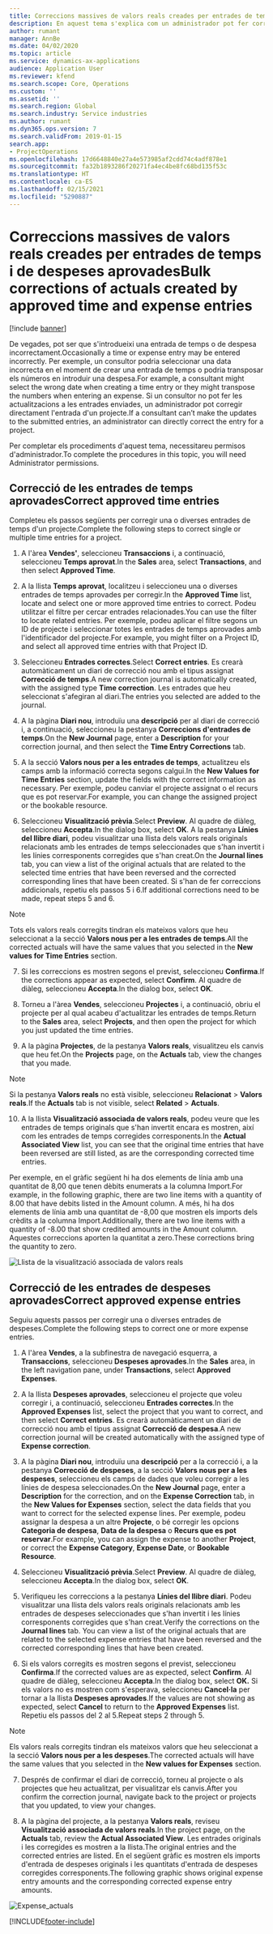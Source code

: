 ```yaml
---
title: Correccions massives de valors reals creades per entrades de temps i de despeses aprovades
description: En aquest tema s'explica com un administrador pot fer correccions individuals o massives en entrades de temps o despeses aprovades prèviament si la facturació no està completa.
author: rumant
manager: AnnBe
ms.date: 04/02/2020
ms.topic: article
ms.service: dynamics-ax-applications
audience: Application User
ms.reviewer: kfend
ms.search.scope: Core, Operations
ms.custom: ''
ms.assetid: ''
ms.search.region: Global
ms.search.industry: Service industries
ms.author: rumant
ms.dyn365.ops.version: 7
ms.search.validFrom: 2019-01-15
search.app:
- ProjectOperations
ms.openlocfilehash: 17d6648840e27a4e573985af2cdd74c4adf878e1
ms.sourcegitcommit: fa32b1893286f20271fa4ec4be8fc68bd135f53c
ms.translationtype: HT
ms.contentlocale: ca-ES
ms.lasthandoff: 02/15/2021
ms.locfileid: "5290887"
---
```

# <a name="bulk-corrections-of-actuals-created-by-approved-time-and-expense-entries"></a><span data-ttu-id="46efc-103">Correccions massives de valors reals creades per entrades de temps i de despeses aprovades</span><span class="sxs-lookup"><span data-stu-id="46efc-103">Bulk corrections of actuals created by approved time and expense entries</span></span>

[!include [banner](../includes/psa-now-project-operations.md)]

<span data-ttu-id="46efc-104">De vegades, pot ser que s'introdueixi una entrada de temps o de despesa incorrectament.</span><span class="sxs-lookup"><span data-stu-id="46efc-104">Occasionally a time or expense entry may be entered incorrectly.</span></span> <span data-ttu-id="46efc-105">Per exemple, un consultor podria seleccionar una data incorrecta en el moment de crear una entrada de temps o podria transposar els números en introduir una despesa.</span><span class="sxs-lookup"><span data-stu-id="46efc-105">For example, a consultant might select the wrong date when creating a time entry or they might transpose the numbers when entering an expense.</span></span> <span data-ttu-id="46efc-106">Si un consultor no pot fer les actualitzacions a les entrades enviades, un administrador pot corregir directament l'entrada d'un projecte.</span><span class="sxs-lookup"><span data-stu-id="46efc-106">If a consultant can’t make the updates to the submitted entries, an administrator can directly correct the entry for a project.</span></span>

<span data-ttu-id="46efc-107">Per completar els procediments d'aquest tema, necessitareu permisos d'administrador.</span><span class="sxs-lookup"><span data-stu-id="46efc-107">To complete the procedures in this topic, you will need Administrator permissions.</span></span>

## <a name="correct-approved-time-entries"></a><span data-ttu-id="46efc-108">Correcció de les entrades de temps aprovades</span><span class="sxs-lookup"><span data-stu-id="46efc-108">Correct approved time entries</span></span>     

<span data-ttu-id="46efc-109">Completeu els passos següents per corregir una o diverses entrades de temps d'un projecte.</span><span class="sxs-lookup"><span data-stu-id="46efc-109">Complete the following steps to correct single or multiple time entries for a project.</span></span>

1. <span data-ttu-id="46efc-110">A l'àrea **Vendes'**, seleccioneu **Transaccions** i, a continuació, seleccioneu **Temps aprovat**.</span><span class="sxs-lookup"><span data-stu-id="46efc-110">In the **Sales** area, select **Transactions**, and then select **Approved Time**.</span></span> 

2. <span data-ttu-id="46efc-111">A la llista **Temps aprovat**, localitzeu i seleccioneu una o diverses entrades de temps aprovades per corregir.</span><span class="sxs-lookup"><span data-stu-id="46efc-111">In the **Approved Time** list, locate and select one or more approved time entries to correct.</span></span> <span data-ttu-id="46efc-112">Podeu utilitzar el filtre per cercar entrades relacionades.</span><span class="sxs-lookup"><span data-stu-id="46efc-112">You can use the filter to locate related entries.</span></span> <span data-ttu-id="46efc-113">Per exemple, podeu aplicar el filtre segons un ID de projecte i seleccionar totes les entrades de temps aprovades amb l'identificador del projecte.</span><span class="sxs-lookup"><span data-stu-id="46efc-113">For example, you might filter on a Project ID, and select all approved time entries with that Project ID.</span></span>

3. <span data-ttu-id="46efc-114">Seleccioneu **Entrades correctes**.</span><span class="sxs-lookup"><span data-stu-id="46efc-114">Select **Correct entries**.</span></span> <span data-ttu-id="46efc-115">Es crearà automàticament un diari de correcció nou amb el tipus assignat **Correcció de temps**.</span><span class="sxs-lookup"><span data-stu-id="46efc-115">A new correction journal is automatically created, with the assigned type **Time correction**.</span></span> <span data-ttu-id="46efc-116">Les entrades que heu seleccionat s'afegiran al diari.</span><span class="sxs-lookup"><span data-stu-id="46efc-116">The entries you selected are added to the journal.</span></span> 

4. <span data-ttu-id="46efc-117">A la pàgina **Diari nou**, introduïu una **descripció** per al diari de correcció i, a continuació, seleccioneu la pestanya **Correccions d'entrades de temps**.</span><span class="sxs-lookup"><span data-stu-id="46efc-117">On the **New Journal** page, enter a **Description** for your correction journal, and then select the **Time Entry Corrections** tab.</span></span>  
5. <span data-ttu-id="46efc-118">A la secció **Valors nous per a les entrades de temps**, actualitzeu els camps amb la informació correcta segons calgui.</span><span class="sxs-lookup"><span data-stu-id="46efc-118">In the **New Values for Time Entries** section, update the fields with the correct information as necessary.</span></span> <span data-ttu-id="46efc-119">Per exemple, podeu canviar el projecte assignat o el recurs que es pot reservar.</span><span class="sxs-lookup"><span data-stu-id="46efc-119">For example, you can change the assigned project or the bookable resource.</span></span>

6. <span data-ttu-id="46efc-120">Seleccioneu **Visualització prèvia**.</span><span class="sxs-lookup"><span data-stu-id="46efc-120">Select **Preview**.</span></span> <span data-ttu-id="46efc-121">Al quadre de diàleg, seleccioneu **Accepta**.</span><span class="sxs-lookup"><span data-stu-id="46efc-121">In the dialog box, select **OK**.</span></span> <span data-ttu-id="46efc-122">A la pestanya **Línies del llibre diari**, podeu visualitzar una llista dels valors reals originals relacionats amb les entrades de temps seleccionades que s'han invertit i les línies corresponents corregides que s'han creat.</span><span class="sxs-lookup"><span data-stu-id="46efc-122">On the **Journal lines** tab, you can view a list of the original actuals that are related to the selected time entries that have been reversed and the corrected corresponding lines that have been created.</span></span> <span data-ttu-id="46efc-123">Si s'han de fer correccions addicionals, repetiu els passos 5 i 6.</span><span class="sxs-lookup"><span data-stu-id="46efc-123">If additional corrections need to be made, repeat steps 5 and 6.</span></span> 

> [!NOTE]
> <span data-ttu-id="46efc-124">Tots els valors reals corregits tindran els mateixos valors que heu seleccionat a la secció **Valors nous per a les entrades de temps**.</span><span class="sxs-lookup"><span data-stu-id="46efc-124">All the corrected actuals will have the same values that you selected in the **New values for Time Entries** section.</span></span>

7. <span data-ttu-id="46efc-125">Si les correccions es mostren segons el previst, seleccioneu **Confirma**.</span><span class="sxs-lookup"><span data-stu-id="46efc-125">If the corrections appear as expected, select **Confirm**.</span></span> <span data-ttu-id="46efc-126">Al quadre de diàleg, seleccioneu **Accepta**.</span><span class="sxs-lookup"><span data-stu-id="46efc-126">In the dialog box, select **OK**.</span></span>

8. <span data-ttu-id="46efc-127">Torneu a l'àrea **Vendes**, seleccioneu **Projectes** i, a continuació, obriu el projecte per al qual acabeu d'actualitzar les entrades de temps.</span><span class="sxs-lookup"><span data-stu-id="46efc-127">Return to the **Sales** area, select **Projects**, and then open the project for which you just updated the time entries.</span></span> 

9. <span data-ttu-id="46efc-128">A la pàgina **Projectes**, de la pestanya **Valors reals**, visualitzeu els canvis que heu fet.</span><span class="sxs-lookup"><span data-stu-id="46efc-128">On the **Projects** page, on the **Actuals** tab, view the changes that you made.</span></span> 

> [!NOTE]
> <span data-ttu-id="46efc-129">Si la pestanya **Valors reals** no està visible, seleccioneu **Relacionat** > **Valors reals**.</span><span class="sxs-lookup"><span data-stu-id="46efc-129">If the **Actuals** tab is not visible, select **Related** > **Actuals**.</span></span>  

10. <span data-ttu-id="46efc-130">A la llista **Visualització associada de valors reals**, podeu veure que les entrades de temps originals que s'han invertit encara es mostren, així com les entrades de temps corregides corresponents.</span><span class="sxs-lookup"><span data-stu-id="46efc-130">In the **Actual Associated View** list, you can see that the original time entries that have been reversed are still listed, as are the corresponding corrected time entries.</span></span> 

<span data-ttu-id="46efc-131">Per exemple, en el gràfic següent hi ha dos elements de línia amb una quantitat de 8,00 que tenen dèbits enumerats a la columna Import.</span><span class="sxs-lookup"><span data-stu-id="46efc-131">For example, in the following graphic, there are two line items with a quantity of 8.00 that have debits listed in the Amount column.</span></span> <span data-ttu-id="46efc-132">A més, hi ha dos elements de línia amb una quantitat de -8,00 que mostren els imports dels crèdits a la columna Import.</span><span class="sxs-lookup"><span data-stu-id="46efc-132">Additionally, there are two line items with a quantity of -8.00 that show credited amounts in the Amount column.</span></span> <span data-ttu-id="46efc-133">Aquestes correccions aporten la quantitat a zero.</span><span class="sxs-lookup"><span data-stu-id="46efc-133">These corrections bring the quantity to zero.</span></span>

![Llista de la visualització associada de valors reals](https://github.com/MicrosoftDocs/dynamics-365-customer-engagement-pr/blob/bulk-corrections-actuals-created-by-approved-time-expense-entries.md/time-actuals.png)
 
## <a name="correct-approved-expense-entries"></a><span data-ttu-id="46efc-135">Correcció de les entrades de despeses aprovades</span><span class="sxs-lookup"><span data-stu-id="46efc-135">Correct approved expense entries</span></span>

<span data-ttu-id="46efc-136">Seguiu aquests passos per corregir una o diverses entrades de despeses.</span><span class="sxs-lookup"><span data-stu-id="46efc-136">Complete the following steps to correct one or more expense entries.</span></span> 

1. <span data-ttu-id="46efc-137">A l'àrea **Vendes**, a la subfinestra de navegació esquerra, a **Transaccions**, seleccioneu **Despeses aprovades**.</span><span class="sxs-lookup"><span data-stu-id="46efc-137">In the **Sales** area, in the left navigation pane, under **Transactions**, select **Approved Expenses**.</span></span>

2. <span data-ttu-id="46efc-138">A la llista **Despeses aprovades**, seleccioneu el projecte que voleu corregir i, a continuació, seleccioneu **Entrades correctes**.</span><span class="sxs-lookup"><span data-stu-id="46efc-138">In the **Approved Expenses** list, select the project that you want to correct, and then select **Correct entries**.</span></span> <span data-ttu-id="46efc-139">Es crearà automàticament un diari de correcció nou amb el tipus assignat **Correcció de despesa**.</span><span class="sxs-lookup"><span data-stu-id="46efc-139">A new correction journal will be created automatically with the assigned type of **Expense correction**.</span></span> 

3. <span data-ttu-id="46efc-140">A la pàgina **Diari nou**, introduïu una **descripció** per a la correcció i, a la pestanya **Correcció de despeses**, a la secció **Valors nous per a les despeses**, seleccioneu els camps de dades que voleu corregir a les línies de despesa seleccionades.</span><span class="sxs-lookup"><span data-stu-id="46efc-140">On the **New Journal** page, enter a **Description** for the correction, and on the **Expense Correction** tab, in the **New Values for Expenses** section, select the data fields that you want to correct for the selected expense lines.</span></span> <span data-ttu-id="46efc-141">Per exemple, podeu assignar la despesa a un altre **Projecte**, o bé corregir les opcions **Categoria de despesa**, **Data de la despesa** o **Recurs que es pot reservar**.</span><span class="sxs-lookup"><span data-stu-id="46efc-141">For example, you can assign the expense to another **Project**, or correct the **Expense Category**, **Expense Date**, or **Bookable Resource**.</span></span>

4. <span data-ttu-id="46efc-142">Seleccioneu **Visualització prèvia**.</span><span class="sxs-lookup"><span data-stu-id="46efc-142">Select **Preview**.</span></span> <span data-ttu-id="46efc-143">Al quadre de diàleg, seleccioneu **Accepta**.</span><span class="sxs-lookup"><span data-stu-id="46efc-143">In the dialog box, select **OK**.</span></span> 

5. <span data-ttu-id="46efc-144">Verifiqueu les correccions a la pestanya **Línies del llibre diari**. Podeu visualitzar una llista dels valors reals originals relacionats amb les entrades de despeses seleccionades que s'han invertit i les línies corresponents corregides que s'han creat.</span><span class="sxs-lookup"><span data-stu-id="46efc-144">Verify the corrections on the **Journal lines** tab. You can view a list of the original actuals that are related to the selected expense entries that have been reversed and the corrected corresponding lines that have been created.</span></span>

6. <span data-ttu-id="46efc-145">Si els valors corregits es mostren segons el previst, seleccioneu **Confirma**.</span><span class="sxs-lookup"><span data-stu-id="46efc-145">If the corrected values are as expected, select **Confirm**.</span></span> <span data-ttu-id="46efc-146">Al quadre de diàleg, seleccioneu **Accepta**.</span><span class="sxs-lookup"><span data-stu-id="46efc-146">In the dialog box, select **OK.**</span></span> <span data-ttu-id="46efc-147">Si els valors no es mostren com s'esperava, seleccioneu **Cancel·la** per tornar a la llista **Despeses aprovades**.</span><span class="sxs-lookup"><span data-stu-id="46efc-147">If the values are not showing as expected, select **Cancel** to return to the **Approved Expenses** list.</span></span> <span data-ttu-id="46efc-148">Repetiu els passos del 2 al 5.</span><span class="sxs-lookup"><span data-stu-id="46efc-148">Repeat steps 2 through 5.</span></span> 

> [!NOTE]
> <span data-ttu-id="46efc-149">Els valors reals corregits tindran els mateixos valors que heu seleccionat a la secció **Valors nous per a les despeses**.</span><span class="sxs-lookup"><span data-stu-id="46efc-149">The corrected actuals will have the same values that you selected in the **New values for Expenses** section.</span></span>

7. <span data-ttu-id="46efc-150">Després de confirmar el diari de correcció, torneu al projecte o als projectes que heu actualitzat, per visualitzar els canvis.</span><span class="sxs-lookup"><span data-stu-id="46efc-150">After you confirm the correction journal, navigate back to the project or projects that you updated, to view your changes.</span></span>  

8. <span data-ttu-id="46efc-151">A la pàgina del projecte, a la pestanya **Valors reals**, reviseu **Visualització associada de valors reals**.</span><span class="sxs-lookup"><span data-stu-id="46efc-151">In the project page, on the **Actuals** tab, review the **Actual Associated View**.</span></span> <span data-ttu-id="46efc-152">Les entrades originals i les corregides es mostren a la llista.</span><span class="sxs-lookup"><span data-stu-id="46efc-152">The original entries and the corrected entries are listed.</span></span> <span data-ttu-id="46efc-153">En el següent gràfic es mostren els imports d'entrada de despeses originals i les quantitats d'entrada de despeses corregides corresponents.</span><span class="sxs-lookup"><span data-stu-id="46efc-153">The following graphic shows original expense entry amounts and the corresponding corrected expense entry amounts.</span></span> 

![Expense_actuals](https://user-images.githubusercontent.com/60806505/77122219-4cd52900-69fa-11ea-8349-ccd2ffebf640.png)


[!INCLUDE[footer-include](../includes/footer-banner.md)]